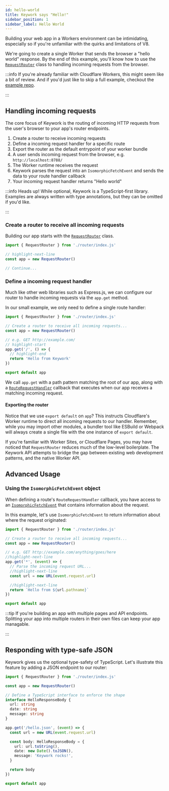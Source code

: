 ```yaml
---
id: hello-world
title: Keywork says "Hello!"
sidebar_position: 1
sidebar_label: Hello World
---
```


Building your web app in a Workers environment can be intimidating,
especially so if you're unfamiliar with the quirks and limitations of V8.

We're going to create a single Worker that sends the browser a "hello world" response.
By the end of this example, you'll know how to use the [`RequestRouter`](/modules/router/classes/RequestRouter)
class to handling incoming requests from the browser.

:::info
If you're already familiar with Cloudflare Workers, this might seem like a bit of review.
And if you'd just like to skip a full example, checkout the [example repo](https://github.com/sister-software/keywork-starter-kit).

:::

## Handling incoming requests

The core focus of Keywork is the routing of incoming HTTP requests from the user's browser
to your app's router endpoints.

1. Create a router to receive incoming requests
2. Define a incoming request handler for a specific route
3. Export the router as the default entrypoint of your worker bundle
4. A user sends incoming request from the browser, e.g. `http://localhost:8788/`
5. The Worker runtime receives the request
6. Keywork parses the request into an `IsomorphicFetchEvent` and sends the data to your route handler callback
7. Your incoming request handler returns "Hello world"

:::info
Heads up! While optional, Keywork is a TypeScript-first library.
Examples are always written with type annotations, but they can be omitted if you'd like.

:::

### Create a router to receive all incoming requests

Building our app starts with the [`RequestRouter`](/modules/router/classes/RequestRouter)
class.

```ts title="worker.ts" showLineNumbers
import { RequestRouter } from './router/index.js'

// highlight-next-line
const app = new RequestRouter()

// Continue...
```

### Define a incoming request handler

Much like other web libraries such as Express.js,
we can configure our router to handle incoming requests via the `app.get` method.

In our small example, we only need to define a single route handler:

```ts title="worker.ts" showLineNumbers
import { RequestRouter } from './router/index.js'

// Create a router to receive all incoming requests...
const app = new RequestRouter()

// e.g. GET http://example.com/
// highlight-start
app.get('/', () => {
  // highlight-end
  return 'Hello from Keywork'
})

export default app
```

We call `app.get` with a path pattern matching the root of our app,
along with a [`RouteRequestHandler`](/modules/router/interfaces/RouteRequestHandler)
callback that executes when our app receives a matching incoming request.

#### Exporting the router

Notice that we use `export default` on `app`?
This instructs Cloudflare's Worker runtime to direct all incoming requests to our handler.
Remember, while you may import other modules, a bundler tool like ESBuild or Webpack
will always create a single file with the one instance of `export default`.

If you're familiar with Worker Sites, or Cloudflare Pages, you may have noticed that
`RequestRouter` reduces much of the low-level boilerplate.
The Keywork API attempts to bridge the gap between existing web development patterns,
and the native Worker API.

## Advanced Usage

### Using the `IsomorphicFetchEvent` object

When defining a route's `RouteRequestHandler` callback, you have access to an [`IsomorphicFetchEvent`](/modules/events/classes/IsomorphicFetchEvent) that contains information about the request.

In this example, let's use `IsomorphicFetchEvent` to return information about where the request originated:

```ts title="worker.ts" showLineNumbers
import { RequestRouter } from './router/index.js'

// Create a router to receive all incoming requests...
const app = new RequestRouter()

// e.g. GET http://example.com/anything/goes/here
//highlight-next-line
app.get('*', (event) => {
  // Parse the incoming request URL...
  //highlight-next-line
  const url = new URL(event.request.url)

  //highlight-next-line
  return `Hello from ${url.pathname}`
})

export default app
```

:::tip
If you're building an app with multiple pages and API endpoints.
Splitting your app into multiple routers in their own files can keep your app managable.

:::

## Responding with type-safe JSON

Keywork gives us the optional type-safety of TypeScript.
Let's illustrate this feature by adding a JSON endpoint to our router:

```ts title=_worker.ts
import { RequestRouter } from './router/index.js'

const app = new RequestRouter()

// Define a TypeScript interface to enforce the shape
interface HelloResponseBody {
  url: string
  date: string
  message: string
}

app.get('/hello.json', (event) => {
  const url = new URL(event.request.url)

  const body: HelloResponseBody = {
    url: url.toString(),
    date: new Date().toJSON(),
    message: 'Keywork rocks!',
  }

  return body
})

export default app
```
